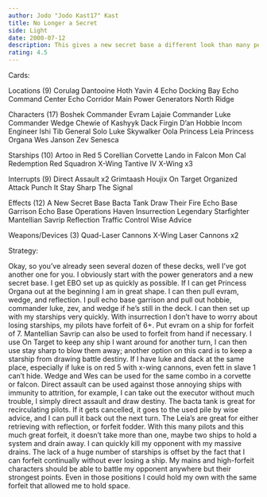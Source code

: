 ```yaml
---
author: Jodo "Jodo Kast17" Kast
title: No Longer a Secret
side: Light
date: 2000-07-12
description: This gives a new secret base a different look than many people have overlooked.
rating: 4.5
---
```

Cards: 

Locations (9)
Corulag
Dantooine
Hoth
Yavin 4
Echo Docking Bay
Echo Command Center
Echo Corridor
Main Power Generators
North Ridge

Characters (17)
Boshek
Commander Evram Lajaie
Commander Luke
Commander Wedge
Chewie of Kashyyk
Dack
Firgin D’an
Hobbie
Incom Engineer
Ishi Tib
General Solo
Luke Skywalker
Oola
Princess Leia
Princess Organa
Wes Janson
Zev Senesca

Starships (10)
Artoo in Red 5
Corellian Corvette
Lando in Falcon
Mon Cal
Redemption
Red Squadron X-Wing
Tantive IV
X-Wing x3

Interrupts (9)
Direct Assault x2
Grimtaash
Houjix
On Target
Organized Attack
Punch It
Stay Sharp
The Signal

Effects (12)
A New Secret Base
Bacta Tank
Draw Their Fire
Echo Base Garrison
Echo Base Operations
Haven
Insurrection
Legendary Starfighter
Mantellian Savrip
Reflection
Traffic Control
Wise Advice

Weapons/Devices (3)
Quad-Laser Cannons
X-Wing Laser Cannons x2


Strategy: 

Okay, so you&#8217;ve already seen several dozen of these decks, well I&#8217;ve got another one for you.
	I obviously start with the power generators and a new secret base.  I get EBO set up as quickly as possible.  If I can get Princess Organa out at the beginning I am in great shape.  I can then pull evram, wedge, and reflection.  I pull echo base garrison and pull out hobbie, commander luke, zev, and wedge if he&#8217;s still in the deck.  I can then set up with my starships very quickly.  With insurrection I don&#8217;t have to worry about losing starships, my pilots have forfeit of 6+.  Put evram on a ship for forfeit of 7.  Mantellian Savrip can also be used to forfeit from hand if necessary.
	 I use On Target to keep any ship I want around for another turn, I can then use stay sharp to blow them away; another option on this card is to keep a starship from drawing battle destiny.  If I have luke and dack at the same place, especially if luke is on red 5 with x-wing cannons, even fett in slave 1 can&#8217;t hide.  Wedge and Wes can be used for the same combo in a corvette or falcon.  Direct assault can be used against those annoying ships with immunity to attrition, for example, I can take out the executor without much trouble, I simply direct assault and draw destiny.
	The bacta tank is great for recirculating pilots.  If it gets cancelled, it goes to the used pile by wise advice, and I can pull it back out the next turn.  The Leia&#8217;s are great for either retrieving with reflection, or forfeit fodder.
	With this many pilots and this much great forfeit, it doesn&#8217;t take more than one, maybe two ships to hold a system and drain away.  I can quickly kill my opponent with my massive drains.  The lack of a huge number of starships is offset by the fact that I can forfeit continually without ever losing a ship.
	My mains and high-forfeit characters should be able to battle my opponent anywhere but their strongest points.	Even in those positions I could hold my own with the same forfeit that allowed me to hold space.
